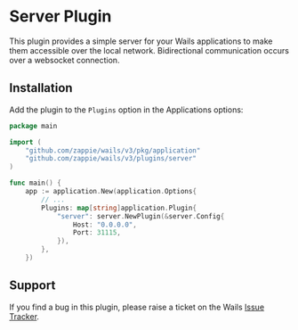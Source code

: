 # Server Plugin

This plugin provides a simple server for your Wails applications to make them accessible over the local network.
Bidirectional communication occurs over a websocket connection.

## Installation

Add the plugin to the `Plugins` option in the Applications options:

```go
package main

import (
    "github.com/zappie/wails/v3/pkg/application"
    "github.com/zappie/wails/v3/plugins/server"
)

func main() {
    app := application.New(application.Options{
        // ...
        Plugins: map[string]application.Plugin{
            "server": server.NewPlugin(&server.Config{
                Host: "0.0.0.0",
                Port: 31115,
            }),
        },
    })

```


## Support

If you find a bug in this plugin, please raise a ticket on the Wails [Issue Tracker](https://github.com/wailsapp/wails/issues).
